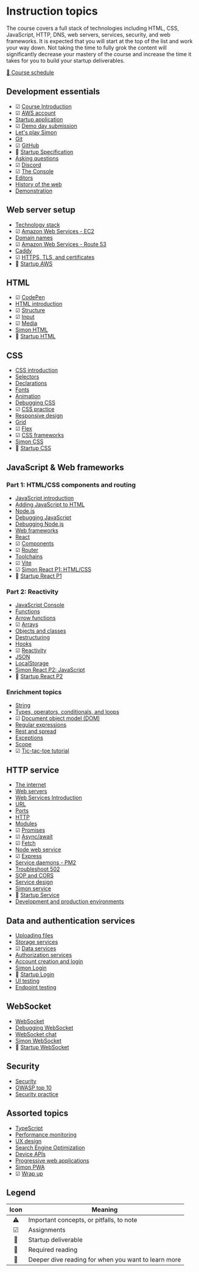 # Instruction topics

The course covers a full stack of technologies including HTML, CSS, JavaScript, HTTP, DNS, web servers, services, security, and web frameworks. It is expected that you will start at the top of the list and work your way down. Not taking the time to fully grok the content will significantly decrease your mastery of the course and increase the time it takes for you to build your startup deliverables.

[📅 Course schedule](schedule/schedule.md)

## Development essentials

- ☑ [Course Introduction](essentials/introduction/introduction.md)
- ☑ [AWS account](essentials/awsAccount/awsAccount.md)
- [Startup application](essentials/startup/startup.md)
- ☑ [Demo day submission](webFrameworks/demoDay/demoDay.md)
- [Let's play Simon](essentials/simon/simon.md)
- [Git](essentials/git/git.md)
- ☑ [GitHub](essentials/gitHub/gitHub.md)
- 🚀 [Startup Specification](essentials/startupSpec/startupSpec.md)
- [Asking questions](essentials/askingQuestions/askingQuestions.md)
- ☑ [Discord](essentials/discord/discord.md)
- ☑ [The Console](essentials/console/console.md)
- [Editors](essentials/editors/editors.md)
- [History of the web](essentials/history/history.md)
- [Demonstration](essentials/demo/demo.md)

## Web server setup

- [Technology stack](essentials/techStack/techStack.md)
- ☑ [Amazon Web Services - EC2](webServers/amazonWebServicesEc2/amazonWebServicesEc2.md)
- [Domain names](webServers/domainNames/domainNames.md)
- ☑ [Amazon Web Services - Route 53](webServers/amazonWebServicesRoute53/amazonWebServicesRoute53.md)
- [Caddy](webServers/caddy/caddy.md)
- ☑ [HTTPS, TLS, and certificates](webServers/https/https.md)
- 🚀 [Startup AWS](webServers/startupAWS/startupAWS.md)

## HTML

- ☑ [CodePen](essentials/codePen/codepen.md)
- [HTML introduction](html/introduction/introduction.md)
- ☑ [Structure](html/structure/structure.md)
- ☑ [Input](html/input/input.md)
- ☑ [Media](html/media/media.md)
- [Simon HTML](simon/simonHtml/simonHtml.md)
- 🚀 [Startup HTML](html/startupHtml/startupHtml.md)

## CSS

- [CSS introduction](css/introduction/introduction.md)
- [Selectors](css/selectors/selectors.md)
- [Declarations](css/declarations/declarations.md)
- [Fonts](css/fonts/fonts.md)
- [Animation](css/animation/animation.md)
- [Debugging CSS](css/debuggingCss/debuggingCss.md)
- ☑ [CSS practice](css/practice/practice.md)
- [Responsive design](css/responsive/responsive.md)
- [Grid](css/grid/grid.md)
- ☑ [Flex](css/flexbox/flexbox.md)
- ☑ [CSS frameworks](css/frameworks/frameworks.md)
- [Simon CSS](simon/simonCss/simonCss.md)
- 🚀 [Startup CSS](css/startupCss/startupCss.md)

## JavaScript & Web frameworks

### Part 1: HTML/CSS components and routing

- [JavaScript introduction](javascript/introduction/introduction.md)
- [Adding JavaScript to HTML](javascript/addingToHtml/addingToHtml.md)
- [Node.js](javascript/node/node.md)
- [Debugging JavaScript](javascript/debuggingJavascript/debuggingJavascript.md)
- [Debugging Node.js](javascript/debuggingNode/debuggingNode.md)
- [Web frameworks](webFrameworks/introduction/introduction.md)
- [React](webFrameworks/react/introduction/introduction.md)
- ☑ [Components](webFrameworks/react/components/components.md)
- ☑ [Router](webFrameworks/react/router/router.md)
- [Toolchains](webFrameworks/react/toolChains/toolChains.md)
- ☑ [Vite](webFrameworks/react/vite/vite.md)
- ☑ [Simon React P1: HTML/CSS](simon/simonReact/simonReactP1.md)
- 🚀 [Startup React P1](webFrameworks/startupReact/startupReactP1.md)

### Part 2: Reactivity

- [JavaScript Console](javascript/console/console.md)
- [Functions](javascript/functions/functions.md)
- [Arrow functions](javascript/arrow/arrow.md)
- ☑ [Arrays](javascript/array/array.md)
- [Objects and classes](javascript/objectClasses/objectClasses.md)
- [Destructuring](javascript/destructuring/destructuring.md)
- [Hooks](webFrameworks/react/hooks/hooks.md)
- ☑ [Reactivity](webFrameworks/react/reactivity/reactivity.md)
- [JSON](javascript/json/json.md)
- [LocalStorage](javascript/localStorage/localStorage.md)
- [Simon React P2: JavaScript](simon/simonReact/simonReactP2.md)
- 🚀 [Startup React P2](webFrameworks/startupReact/startupReactP2.md)

### Enrichment topics

- [String](javascript/string/string.md)
- [Types, operators, conditionals, and loops](javascript/typeConstruct/typeConstruct.md)
- ☑ [Document object model (DOM)](javascript/dom/dom.md)
- [Regular expressions](javascript/regularExpressions/regularExpressions.md)
- [Rest and spread](javascript/restSpread/restSpread.md)
- [Exceptions](javascript/exceptions/exceptions.md)
- [Scope](javascript/scope/scope.md)
- ☑ [Tic-tac-toe tutorial](webFrameworks/react/ticTacToe/ticTacToe.md)

## HTTP service

- [The internet](webServers/internet/internet.md)
- [Web servers](webServers/webServers/webServers.md)
- [Web Services Introduction](webServices/introduction/introduction.md)
- [URL](webServices/url/url.md)
- [Ports](webServices/ports/ports.md)
- [HTTP](webServices/http/http.md)
- [Modules](javascript/modules/modules.md)
- ☑ [Promises](javascript/promises/promises.md)
- ☑ [Async/await](javascript/asyncAwait/asyncAwait.md)
- ☑ [Fetch](webServices/fetch/fetch.md)
- [Node web service](webServices/nodeWebService/nodeWebService.md)
- ☑ [Express](webServices/express/express.md)
- [Service daemons - PM2](webServices/pm2/pm2.md)
- [Troubleshoot 502](webServices/troubleshoot502/troubleshoot502.md)
- [SOP and CORS](webServices/cors/cors.md)
- [Service design](webServices/design/design.md)
- [Simon service](simon/simonService/simonService.md)
- 🚀 [Startup Service](webServices/startupService/startupService.md)
- [Development and production environments](essentials/devAndProd/devAndProd.md)

## Data and authentication services

- [Uploading files](webServices/uploadingFiles/uploadingFiles.md)
- [Storage services](webServices/storageServices/storageServices.md)
- ☑ [Data services](webServices/dataServices/dataServices.md)
- [Authorization services](webServices/authorizationServices/authorizationServices.md)
- [Account creation and login](webServices/login/login.md)
- [Simon Login](simon/simonLogin/simonLogin.md)
- 🚀 [Startup Login](webServices/startupLogin/startupLogin.md)
- [UI testing](webServices/uiTesting/uiTesting.md)
- [Endpoint testing](webServices/endpointTesting/endpointTesting.md)

## WebSocket

- [WebSocket](webServices/webSocket/webSocket.md)
- [Debugging WebSocket](webServices/webSocket/debugging.md)
- [WebSocket chat](webServices/webSocket/chat.md)
- [Simon WebSocket](simon/simonWebSocket/simonWebSocket.md)
- 🚀 [Startup WebSocket](webServices/startupWebSocket/startupWebSocket.md)

## Security

- [Security](security/overview/overview.md)
- [OWASP top 10](security/owasp/owasp.md)
- [Security practice](security/practice/practice.md)

## Assorted topics

- [TypeScript](webFrameworks/typeScript/typeScript.md)
- [Performance monitoring](webFrameworks/performanceMonitoring/performanceMonditoring.md)
- [UX design](uxdesign/uxdesign.md)
- [Search Engine Optimization](webFrameworks/seo/seo.md)
- [Device APIs](webFrameworks/device/device.md)
- [Progressive web applications](webFrameworks/pwa/pwa.md)
- [Simon PWA](simon/simonPwa/simonPwa.md)
- ☑ [Wrap up](webFrameworks/wrapUp/wrapUp.md)

## Legend

| Icon | Meaning                                             |
| :--: | --------------------------------------------------- |
|  ⚠   | Important concepts, or pitfalls, to note            |
|  ☑   | Assignments                                         |
|  🚀  | Startup deliverable                                 |
|  🔑  | Required reading                                    |
|  📖  | Deeper dive reading for when you want to learn more |
